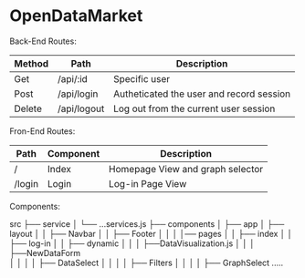 # OpenDataMarket

Back-End Routes:

| Method | Path | Description |
| --- | --- | --- |
| Get  | /api/:id  | Specific user |
| Post | /api/login | Autheticated the user and record session |
| Delete | /api/logout | Log out from the current user session |


Fron-End Routes:

| Path | Component | Description |
| --- | --- | --- |
| /       | Index  | Homepage View and graph selector |
| /login  | Login  | Log-in Page View |


Components:

src
├── service
│   └── ...services.js
├── components
│   ├── app
│   ├── layout
│   │       ├── Navbar
│   │       ├── Footer
│   │
│   │── pages
│   │       ├── index
│   │       ├── log-in
│   │       ├── dynamic
│   │       │       ├──DataVisualization.js
│   │       │       ├──NewDataForm  
│   │       │       │      ├── DataSelect
│   │       │       │      ├── Filters
│   │       │       │      ├── GraphSelect
.....
